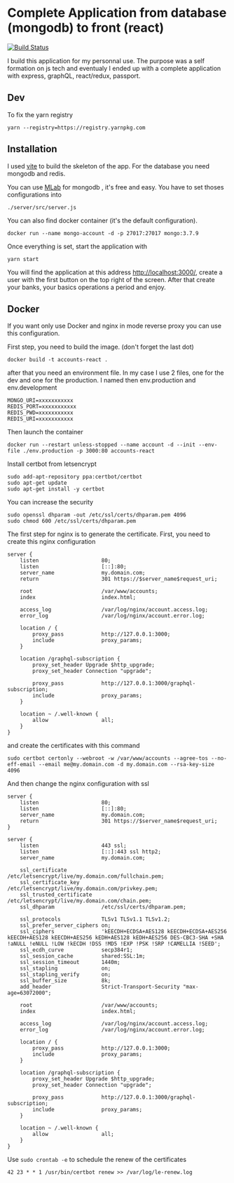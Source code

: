 # Complete Application from database (mongodb) to front (react)

[![Build Status](https://travis-ci.org/jfperrin/accounts-react.svg?branch=master)](https://travis-ci.org/jfperrin/accounts-react)

I build this application for my personnal use. The purpose was a self formation on js tech and eventualy I ended up with a complete application with express, graphQL, react/redux, passport.

## Dev
To fix the yarn registry
```
yarn --registry=https://registry.yarnpkg.com
```

## Installation

I used [vite](https://vitejs.dev/) to build the skeleton of the app. For the database you need mongodb and redis.

You can use [MLab](https://mlab.com/) for mongodb , it's free and easy.
You have to set thoses configurations into
```
./server/src/server.js
```

You can also find docker container (it's the default configuration).
```docker
docker run --name mongo-account -d -p 27017:27017 mongo:3.7.9
```

Once everything is set, start the application with
```
yarn start
```
You will find the application at this address [http://localhost:3000/](http://localhost:3000/), create a user with the first button on the top right of the screen.
After that create your banks, your basics operations a period and enjoy.

## Docker

If you want only use Docker and nginx in mode reverse proxy you can use this configuration.

First step, you need to build the image. (don't forget the last dot)
```
docker build -t accounts-react .
```

after that you need an environment file. In my case I use 2 files, one for the dev and one for the production. I named then env.production and env.development
```
MONGO_URI=xxxxxxxxxxx
REDIS_PORT=xxxxxxxxxxx
REDIS_PWD=xxxxxxxxxxx
REDIS_URI=xxxxxxxxxxx
```

Then launch the container
```
docker run --restart unless-stopped --name account -d --init --env-file ./env.production -p 3000:80 accounts-react
```

Install certbot from letsencrypt
```
sudo add-apt-repository ppa:certbot/certbot
sudo apt-get update
sudo apt-get install -y certbot
```

You can increase the security
```
sudo openssl dhparam -out /etc/ssl/certs/dhparam.pem 4096
sudo chmod 600 /etc/ssl/certs/dhparam.pem
```

The first step for nginx is to generate the certificate. First, you need to create this nginx configuration
```
server {
    listen                    80;
    listen                    [::]:80;
    server_name               my.domain.com;
    return                    301 https://$server_name$request_uri;

    root                      /var/www/accounts;
    index                     index.html;

    access_log                /var/log/nginx/account.access.log;
    error_log                 /var/log/nginx/account.error.log;

    location / {
        proxy_pass            http://127.0.0.1:3000;
        include               proxy_params;
    }

    location /graphql-subscription {
        proxy_set_header Upgrade $http_upgrade;
        proxy_set_header Connection "upgrade";

        proxy_pass            http://127.0.0.1:3000/graphql-subscription;
        include               proxy_params;
    }

    location ~ /.well-known {
        allow                 all;
    }
}
```

and create the certificates with this command
```
sudo certbot certonly --webroot -w /var/www/accounts --agree-tos --no-eff-email --email me@my.domain.com -d my.domain.com --rsa-key-size 4096
```

And then change the nginx configuration with ssl
```
server {
    listen                    80;
    listen                    [::]:80;
    server_name               my.domain.com;
    return                    301 https://$server_name$request_uri;
}

server {
    listen                    443 ssl;
    listen                    [::]:443 ssl http2;
    server_name               my.domain.com;

    ssl_certificate           /etc/letsencrypt/live/my.domain.com/fullchain.pem;
    ssl_certificate_key       /etc/letsencrypt/live/my.domain.com/privkey.pem;
    ssl_trusted_certificate   /etc/letsencrypt/live/my.domain.com/chain.pem;
    ssl_dhparam               /etc/ssl/certs/dhparam.pem;

    ssl_protocols             TLSv1 TLSv1.1 TLSv1.2;
    ssl_prefer_server_ciphers on;
    ssl_ciphers               'kEECDH+ECDSA+AES128 kEECDH+ECDSA+AES256 kEECDH+AES128 kEECDH+AES256 kEDH+AES128 kEDH+AES256 DES-CBC3-SHA +SHA !aNULL !eNULL !LOW !kECDH !DSS !MD5 !EXP !PSK !SRP !CAMELLIA !SEED';
    ssl_ecdh_curve            secp384r1;
    ssl_session_cache         shared:SSL:1m;
    ssl_session_timeout       1440m;
    ssl_stapling              on;
    ssl_stapling_verify       on;
    ssl_buffer_size           8k;
    add_header                Strict-Transport-Security "max-age=63072000";

    root                      /var/www/accounts;
    index                     index.html;

    access_log                /var/log/nginx/account.access.log;
    error_log                 /var/log/nginx/account.error.log;

    location / {
        proxy_pass            http://127.0.0.1:3000;
        include               proxy_params;
    }

    location /graphql-subscription {
        proxy_set_header Upgrade $http_upgrade;
        proxy_set_header Connection "upgrade";

        proxy_pass            http://127.0.0.1:3000/graphql-subscription;
        include               proxy_params;
    }

    location ~ /.well-known {
        allow                 all;
    }
}

```

Use ```sudo crontab -e``` to schedule the renew of the certificates
```
42 23 * * 1 /usr/bin/certbot renew >> /var/log/le-renew.log
```
